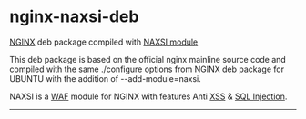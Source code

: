 # nginx-naxsi-deb
[NGINX](http://nginx.org/) deb package compiled with [NAXSI module](https://github.com/nbs-system/naxsi)

This deb package is based on the official nginx mainline source code and compiled with the same ./configure options from NGINX deb package for UBUNTU with the addition of --add-module=naxsi.

NAXSI is a [WAF](https://en.wikipedia.org/wiki/Web_application_firewall) module for NGINX with features Anti [XSS](https://www.owasp.org/index.php/Cross-site_Scripting_%28XSS%29) & [SQL Injection](https://www.owasp.org/index.php/SQL_injection).

------
